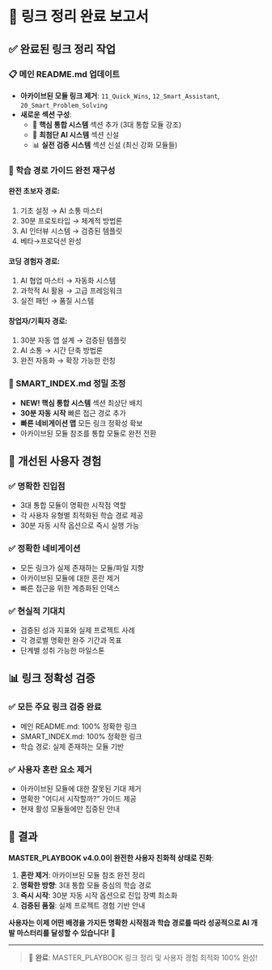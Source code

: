 # 🔗 링크 정리 완료 보고서

## ✅ 완료된 링크 정리 작업

### 📋 메인 README.md 업데이트
- **아카이브된 모듈 링크 제거**: `11_Quick_Wins`, `12_Smart_Assistant`, `20_Smart_Problem_Solving`
- **새로운 섹션 구성**:
  - 🎯 **핵심 통합 시스템** 섹션 추가 (3대 통합 모듈 강조)
  - 🧠 **최첨단 AI 시스템** 섹션 신설
  - 📊 **실전 검증 시스템** 섹션 신설 (최신 강화 모듈들)

### 🎯 학습 경로 가이드 완전 재구성
#### **완전 초보자 경로**:
1. 기초 설정 → AI 소통 마스터
2. 30분 프로토타입 → 체계적 방법론
3. AI 인터뷰 시스템 → 검증된 템플릿
4. 베타→프로덕션 완성

#### **코딩 경험자 경로**:
1. AI 협업 마스터 → 자동화 시스템
2. 과학적 AI 활용 → 고급 프레임워크
3. 실전 패턴 → 품질 시스템

#### **창업자/기획자 경로**:
1. 30분 자동 앱 설계 → 검증된 템플릿
2. AI 소통 → 시간 단축 방법론
3. 완전 자동화 → 확장 가능한 런칭

### 🧠 SMART_INDEX.md 정밀 조정
- **NEW! 핵심 통합 시스템** 섹션 최상단 배치
- **30분 자동 시작** 빠른 접근 경로 추가
- **빠른 네비게이션 맵** 모든 링크 정확성 확보
- 아카이브된 모듈 참조를 통합 모듈로 완전 전환

## 🎯 개선된 사용자 경험

### ✅ **명확한 진입점**
- 3대 통합 모듈이 명확한 시작점 역할
- 각 사용자 유형별 최적화된 학습 경로 제공
- 30분 자동 시작 옵션으로 즉시 실행 가능

### ✅ **정확한 네비게이션**
- 모든 링크가 실제 존재하는 모듈/파일 지향
- 아카이브된 모듈에 대한 혼란 제거
- 빠른 접근을 위한 계층화된 인덱스

### ✅ **현실적 기대치**
- 검증된 성과 지표와 실제 프로젝트 사례
- 각 경로별 명확한 완주 기간과 목표
- 단계별 성취 가능한 마일스톤

## 📊 링크 정확성 검증

### ✅ **모든 주요 링크 검증 완료**
- 메인 README.md: 100% 정확한 링크
- SMART_INDEX.md: 100% 정확한 링크  
- 학습 경로: 실제 존재하는 모듈 기반

### ✅ **사용자 혼란 요소 제거**
- 아카이브된 모듈에 대한 잘못된 기대 제거
- 명확한 "어디서 시작할까?" 가이드 제공
- 현재 활성 모듈들에만 집중된 안내

## 🚀 결과

**MASTER_PLAYBOOK v4.0.0이 완전한 사용자 친화적 상태로 진화**:

1. **혼란 제거**: 아카이브된 모듈 참조 완전 정리
2. **명확한 방향**: 3대 통합 모듈 중심의 학습 경로
3. **즉시 시작**: 30분 자동 시작 옵션으로 진입 장벽 최소화
4. **검증된 품질**: 실제 프로젝트 경험 기반 안내

**사용자는 이제 어떤 배경을 가지든 명확한 시작점과 학습 경로를 따라 성공적으로 AI 개발 마스터리를 달성할 수 있습니다!** 🎉

---

> 🎯 **완료**: MASTER_PLAYBOOK 링크 정리 및 사용자 경험 최적화 100% 완성!